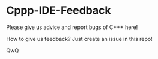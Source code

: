 # Cppp-IDE-Feedback
Please give us advice and report bugs of C+++ here!

How to give us feedback?
Just create an issue in this repo!

QwQ
